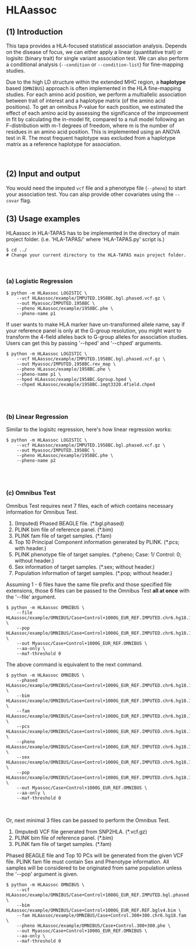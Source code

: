 # HLAassoc

## (1) Introduction
This tapa provides a HLA-focused statistical association analysis. Depends on the disease of focus, we can either apply a linear (quantitative trait) or logisitc (binary trait) for single variant association test. We can also perform a conditional analysis (`--condition` or `--condition-list`) for fine-mapping studies.

Due to the high LD structure within the extended MHC region, a **haplotype** based (`OMNIBUS`) approach is often implemented in the HLA fine-mapping studies. For each amino acid position, we perform a multiallelic association between trait of interest and a haplotype matrix (of the amino acid positions). To get an omnibus P-value for each position, we estimated the effect of each amino acid by assessing the significance of the improvement in fit by calculating the in-model fit, compared to a null model following an F-distribution with m-1 degrees of freedom, where m is the number of residues in an amino acid position. This is implemented using an ANOVA test in R. The most frequent haplotype was excluded from a haplotype matrix as a reference haplotype for association. 

<br>

## (2) Input and output
You would need the imputed `vcf` file and a phenotype file (`--pheno`) to start your association test. You can alsp provide other covariates using the `--covar` flag.


## (3) Usage examples

HLAassoc in HLA-TAPAS has to be implemented in the directory of main project folder. (i.e. 'HLA-TAPAS/' where 'HLA-TAPAS.py' script is.)

```
$ cd ../ 
# Change your current directory to the HLA-TAPAS main project folder.
```

<br>

### (a) Logistic Regression

```
$ python -m HLAassoc LOGISTIC \
    --vcf HLAassoc/example/IMPUTED.1958BC.bgl.phased.vcf.gz \
    --out Myassoc/IMPUTED.1958BC \
    --pheno HLAassoc/example/1958BC.phe \
    --pheno-name p1
```

If user wants to make HLA marker have un-transformed allele name, say if your reference panel is only at the G-group resolution, you might want to transform the 4-field alleles back to G-group alleles for association studies. Users can get this by passing '--hped' and '--chped' arguments.

```
$ python -m HLAassoc LOGISTIC \
    --vcf HLAassoc/example/IMPUTED.1958BC.bgl.phased.vcf.gz \
    --out Myassoc/IMPUTED.1958BC.rev_map \
    --pheno HLassoc/example/1958BC.phe \
    --pheno-name p1 \
    --hped HLAassoc/example/1958BC.Ggroup.hped \
    --chped HLAassoc/example/1958BC.imgt3320.4field.chped
```

<br>
<br>

### (b) Linear Regression 

Similar to the logisitc regression, here's how linear regression works:

```
$ python -m HLAassoc LOGISTIC \
    --vcf HLAassoc/example/IMPUTED.1958BC.bgl.phased.vcf.gz \
    --out Myassoc/IMPUTED.1958BC \
    --pheno HLAassoc/example/1958BC.phe \
    --pheno-name p2
```
<br>
<br>

### (c) Omnibus Test

Omnibus Test requires next 7 files, each of which contains necessary information for Omnibus Test.

1. (Imputed) Phased BEAGLE file. (*.bgl.phased)
2. PLINK bim file of reference panel. (*.bim)
3. PLINK fam file of target samples. (*.fam)
4. Top 10 Principal Component information generated by PLINK. (*.pcs; with header.)
5. PLINK phenotype file of target samples. (*.pheno; Case: 1/ Control: 0; without header.)
6. Sex information of target samples. (*.sex; without header.)
7. Population information of target samples. (*.pop; without header.)


Assuming 1 - 6 files have the same file prefix and those specified file extensions, those 6 files can be passed to the Omnibus Test **all at once** with the '--file' argument.

<!-- ```
# Under construction. (2020.05.11. WS.)
$ Rscript run_omnibus_test.R --file cohort --pop pop  \
	--out output --aa-only --omnibus \
	--remove-samples-by-haplo \
     	--remove-samples-aa-pattern AA_B \
	--min-haplo-count 10 --maf-threshold 0 
``` -->

```
$ python -m HLAassoc OMNIBUS \
    --file HLAassoc/example/OMNIBUS/Case+Control+1000G_EUR_REF.IMPUTED.chr6.hg18.100+100 \
    --pop HLAassoc/example/OMNIBUS/Case+Control+1000G_EUR_REF.IMPUTED.chr6.hg18.100+100.pop \
    --out Myassoc/Case+Control+1000G_EUR_REF.OMNIBUS \
    --aa-only \
    --maf-threshold 0
```

The above command is equivalent to the next command.

```
$ python -m HLAassoc OMNIBUS \
    --phased HLAassoc/example/OMNIBUS/Case+Control+1000G_EUR_REF.IMPUTED.chr6.hg18.100+100.bgl.phased \
    --bim HLAassoc/example/OMNIBUS/Case+Control+1000G_EUR_REF.IMPUTED.chr6.hg18.100+100.bim \
    --fam HLAassoc/example/OMNIBUS/Case+Control+1000G_EUR_REF.IMPUTED.chr6.hg18.100+100.fam \
    --pcs HLAassoc/example/OMNIBUS/Case+Control+1000G_EUR_REF.IMPUTED.chr6.hg18.100+100.pcs \
    --pheno HLAassoc/example/OMNIBUS/Case+Control+1000G_EUR_REF.IMPUTED.chr6.hg18.100+100.pheno \
    --sex HLAassoc/example/OMNIBUS/Case+Control+1000G_EUR_REF.IMPUTED.chr6.hg18.100+100.sex \
    --pop HLAassoc/example/OMNIBUS/Case+Control+1000G_EUR_REF.IMPUTED.chr6.hg18.100+100.pop \
    --out Myassoc/Case+Control+1000G_EUR_REF.OMNIBUS \
    --aa-only \
    --maf-threshold 0
```

<br>

Or, next minimal 3 files can be passed to perform the Omnibus Test.

1. (Imputed) VCF file generated from SNP2HLA. (*.vcf.gz)
2. PLINK bim file of reference panel. (*.bim)
3. PLINK fam file of target samples. (*.fam)

Phased BEAGLE file and Top 10 PCs will be generated from the given VCF file. PLINK fam file must contain Sex and Phenotype information. All samples will be considered to be originated from same population unless the '--pop' argument is given.

```
$ python -m HLAassoc OMNIBUS \
    --vcf HLAassoc/example/OMNIBUS/Case+Control+1000G_EUR_REF.IMPUTED.bgl.phased.vcf.gz \
    --bim HLAassoc/example/OMNIBUS/Case+Control+1000G_EUR_REF.REF.bglv4.bim \
    --fam HLAassoc/example/OMNIBUS/Case+Control.300+300.chr6.hg18.fam \
    --pheno HLAassoc/example/OMNIBUS/Case+Control.300+300.phe \
    --out Myassoc/Case+Control+1000G_EUR_REF.OMNIBUS \
    --aa-only \
    --maf-threshold 0
```

<!-- <br>

```
$ python -m HLAassoc OMNIBUS \
    --vcf HLAassoc/example/OMNIBUS/1958BC+HM_CEU_REF.IMPUTED.bgl.phased.vcf.gz \
    --bim HLAassoc/example/OMNIBUS/1958BC+HM_CEU_REF.REF.bglv4.bim \
    --fam HLAassoc/example/OMNIBUS/1958BC.fam \
    --pheno HLAassoc/example/OMNIBUS/1958BC.phe \
    --out Myassoc/1958BC+HM_CEU_REF.minimal_input.OMNIBUS \
    --aa-only \
    --maf-threshold 0
``` -->

